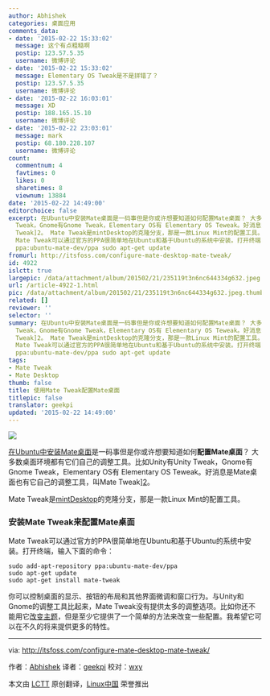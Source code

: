 ```yaml
---
author: Abhishek
categories: 桌面应用
comments_data:
- date: '2015-02-22 15:33:02'
  message: 这个有点粗糙啊
  postip: 123.57.5.35
  username: 微博评论
- date: '2015-02-22 15:33:02'
  message: Elementary OS Tweak是不是拼错了？
  postip: 123.57.5.35
  username: 微博评论
- date: '2015-02-22 16:03:01'
  message: XD
  postip: 188.165.15.10
  username: 微博评论
- date: '2015-02-22 23:03:01'
  message: mark
  postip: 68.180.228.107
  username: 微博评论
count:
  commentnum: 4
  favtimes: 0
  likes: 0
  sharetimes: 8
  viewnum: 13884
date: '2015-02-22 14:49:00'
editorchoice: false
excerpt: 在Ubuntu中安装Mate桌面是一码事但是你或许想要知道如何配置Mate桌面？ 大多数桌面环境都有它们自己的调整工具。比如Unity有Unity
  Tweak，Gnome有Gnome Tweak，Elementary OS有 Elementary OS Teweak。好消息是Mate桌面也有它自己的调整工具，叫Mate
  Tweak]2。 Mate Tweak是mintDesktop的克隆分支，那是一款Linux Mint的配置工具。 安装Mate Tweak来配置Mate桌面
  Mate Tweak可以通过官方的PPA很简单地在Ubuntu和基于Ubuntu的系统中安装。打开终端，输入下面的命令： sudo add-apt-repository
  ppa:ubuntu-mate-dev/ppa sudo apt-get update
fromurl: http://itsfoss.com/configure-mate-desktop-mate-tweak/
id: 4922
islctt: true
largepic: /data/attachment/album/201502/21/235119t3n6nc644334g632.jpeg
url: /article-4922-1.html
pic: /data/attachment/album/201502/21/235119t3n6nc644334g632.jpeg.thumb.jpg
related: []
reviewer: ''
selector: ''
summary: 在Ubuntu中安装Mate桌面是一码事但是你或许想要知道如何配置Mate桌面？ 大多数桌面环境都有它们自己的调整工具。比如Unity有Unity
  Tweak，Gnome有Gnome Tweak，Elementary OS有 Elementary OS Teweak。好消息是Mate桌面也有它自己的调整工具，叫Mate
  Tweak]2。 Mate Tweak是mintDesktop的克隆分支，那是一款Linux Mint的配置工具。 安装Mate Tweak来配置Mate桌面
  Mate Tweak可以通过官方的PPA很简单地在Ubuntu和基于Ubuntu的系统中安装。打开终端，输入下面的命令： sudo add-apt-repository
  ppa:ubuntu-mate-dev/ppa sudo apt-get update
tags:
- Mate Tweak
- Mate Desktop
thumb: false
title: 使用Mate Tweak配置Mate桌面
titlepic: false
translator: geekpi
updated: '2015-02-22 14:49:00'
---
```


![](/data/attachment/album/201502/21/235119t3n6nc644334g632.jpeg)


[在Ubuntu中安装Mate桌面](http://itsfoss.com/install-mate-desktop-ubuntu-14-04/)是一码事但是你或许想要知道如何**配置Mate桌面**？ 大多数桌面环境都有它们自己的调整工具。比如Unity有Unity Tweak，Gnome有Gnome Tweak，Elementary OS有 Elementary OS Teweak。好消息是Mate桌面也有它自己的调整工具，叫Mate Tweak][2](https://bitbucket.org/flexiondotorg/mate-tweak)。


Mate Tweak是[mintDesktop](https://github.com/linuxmint/mintdesktop)的克隆分支，那是一款Linux Mint的配置工具。


### 安装Mate Tweak来配置Mate桌面


Mate Tweak可以通过官方的PPA很简单地在Ubuntu和基于Ubuntu的系统中安装。打开终端，输入下面的命令：



```
sudo add-apt-repository ppa:ubuntu-mate-dev/ppa
sudo apt-get update
sudo apt-get install mate-tweak

```

你可以控制桌面的显示、按钮的布局和其他界面微调和窗口行为。与Unity和Gnome的调整工具比起来，Mate Tweak没有提供太多的调整选项。比如你还不能用它[改变主题](http://itsfoss.com/how-to-install-themes-in-ubuntu-13-10/)，但是至少它提供了一个简单的方法来改变一些配置。我希望它可以在不久的将来提供更多的特性。




---


via: <http://itsfoss.com/configure-mate-desktop-mate-tweak/>


作者：[Abhishek](http://itsfoss.com/author/Abhishek/) 译者：[geekpi](https://github.com/geekpi) 校对：[wxy](https://github.com/wxy)


本文由 [LCTT](https://github.com/LCTT/TranslateProject) 原创翻译，[Linux中国](http://linux.cn/) 荣誉推出